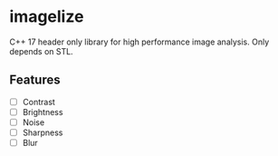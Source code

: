 # imagelize
C++ 17 header only library for high performance image analysis. Only depends on STL.

## Features
- [ ] Contrast
- [ ] Brightness
- [ ] Noise
- [ ] Sharpness
- [ ] Blur